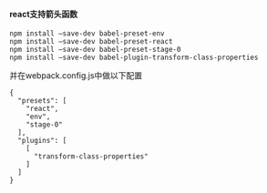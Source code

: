 #### react支持箭头函数

```
npm install –save-dev babel-preset-env 
npm install –save-dev babel-preset-react 
npm install –save-dev babel-preset-stage-0 
npm install –save-dev babel-plugin-transform-class-properties
```

并在webpack.config.js中做以下配置

```
{
  "presets": [
    "react",
    "env",
    "stage-0"
  ],
  "plugins": [
    [
      "transform-class-properties"
    ]
  ]
}
```



